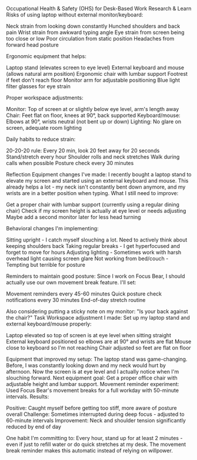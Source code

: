 Occupational Health & Safety (OHS) for Desk-Based Work
 Research & Learn
Risks of using laptop without external monitor/keyboard:

Neck strain from looking down constantly
Hunched shoulders and back pain
Wrist strain from awkward typing angle
Eye strain from screen being too close or low
Poor circulation from static position
Headaches from forward head posture

Ergonomic equipment that helps:

Laptop stand (elevates screen to eye level)
External keyboard and mouse (allows natural arm position)
Ergonomic chair with lumbar support
Footrest if feet don't reach floor
Monitor arm for adjustable positioning
Blue light filter glasses for eye strain

Proper workspace adjustments:

Monitor: Top of screen at or slightly below eye level, arm's length away
Chair: Feet flat on floor, knees at 90°, back supported
Keyboard/mouse: Elbows at 90°, wrists neutral (not bent up or down)
Lighting: No glare on screen, adequate room lighting

Daily habits to reduce strain:

20-20-20 rule: Every 20 min, look 20 feet away for 20 seconds
Stand/stretch every hour
Shoulder rolls and neck stretches
Walk during calls when possible
Posture check every 30 minutes

 Reflection
Equipment changes I've made:
I recently bought a laptop stand to elevate my screen and started using an external keyboard and mouse. This already helps a lot - my neck isn't constantly bent down anymore, and my wrists are in a better position when typing.
What I still need to improve:

Get a proper chair with lumbar support (currently using a regular dining chair)
Check if my screen height is actually at eye level or needs adjusting
Maybe add a second monitor later for less head turning

Behavioral changes I'm implementing:

Sitting upright - I catch myself slouching a lot. Need to actively think about keeping shoulders back
Taking regular breaks - I get hyperfocused and forget to move for hours
Adjusting lighting - Sometimes work with harsh overhead light causing screen glare
Not working from bed/couch - Tempting but terrible for posture

Reminders to maintain good posture:
Since I work on Focus Bear, I should actually use our own movement break feature. I'll set:

Movement reminders every 45-60 minutes
Quick posture check notifications every 30 minutes
End-of-day stretch routine

Also considering putting a sticky note on my monitor: "Is your back against the chair?"
 Task
Workspace adjustment I made:
Set up my laptop stand and external keyboard/mouse properly:

Laptop elevated so top of screen is at eye level when sitting straight
External keyboard positioned so elbows are at 90° and wrists are flat
Mouse close to keyboard so I'm not reaching
Chair adjusted so feet are flat on floor

Equipment that improved my setup:
The laptop stand was game-changing. Before, I was constantly looking down and my neck would hurt by afternoon. Now the screen is at eye level and I actually notice when I'm slouching forward.
Next equipment goal: Get a proper office chair with adjustable height and lumbar support.
Movement reminder experiment:
Used Focus Bear's movement breaks for a full workday with 50-minute intervals. Results:

Positive: Caught myself before getting too stiff, more aware of posture overall
Challenge: Sometimes interrupted during deep focus - adjusted to 60-minute intervals
Improvement: Neck and shoulder tension significantly reduced by end of day

One habit I'm committing to:
Every hour, stand up for at least 2 minutes - even if just to refill water or do quick stretches at my desk. The movement break reminder makes this automatic instead of relying on willpower.